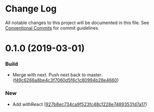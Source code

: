 # Change Log

All notable changes to this project will be documented in this file.
See [Conventional Commits](https://conventionalcommits.org) for commit guidelines.

# 0.1.0 (2019-03-01)


### Build

* Merge with next. Push next back to master. ([f49c6266a8be4c3f7060d5f6c1c80994b28e4660](https://github.com/tantumjs/tantum/commit/f49c6266a8be4c3f7060d5f6c1c80994b28e4660))

### New

* Add withReact ([927b8ec734ca9f523fc48c1228e74893531d7a17](https://github.com/tantumjs/tantum/commit/927b8ec734ca9f523fc48c1228e74893531d7a17))
